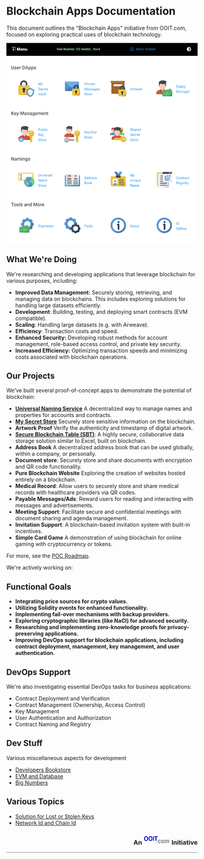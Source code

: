 
# Blockchain Apps Documentation

This document outlines the "Blockchain Apps" initiative from OOIT.com, focused on exploring practical uses of blockchain
technology.

![Apps Landing Page](images/apps-landing-page.png)


## What We're Doing

We're researching and developing applications that leverage blockchain for various purposes, including:

- **Improved Data Management:**  Securely storing, retrieving, and managing data on blockchains. This includes exploring
  solutions for handling large datasets efficiently.
- **Development**: Building, testing, and deploying smart contracts (EVM compatible).
- **Scaling**: Handling large datasets (e.g. with Arweave).
- **Efficiency**: Transaction costs and speed.
- **Enhanced Security:**  Developing robust methods for account management, role-based access control, and private key
  security.
- **Increased Efficiency:** Optimizing transaction speeds and minimizing costs associated with blockchain operations.

## Our Projects

We've built several proof-of-concept apps to demonstrate the potential of blockchain:

- **[Universal Naming Service](universal-naming-service%2Funiversal-naming-service.md)** A decentralized way to manage names and properties for accounts and contracts.
- **[My Secret Store](secret-store/secret-store.md)** Securely store sensitive information on the blockchain.
- **Artwork Proof** Verify the authenticity and timestamp of digital artwork.
- **[Secure Blockchain Table (SBT)](secure-blockchain-table/secure-blockchain-table.md)**: A highly secure, collaborative data storage solution similar to Excel, built on blockchain.
- **Address Book** A decentralized address book that can be used globally, within a company, or personally.
- **Document store**: Securely store and share documents with encryption and QR code functionality.
- **Pure Blockchain Website** Exploring the creation of websites hosted entirely on a blockchain.
- **Medical Record**: Allow users to securely store and share medical records with healthcare providers via QR codes.
- **Payable Messages/Ads**: Reward users for reading and interacting with messages and advertisements.
- **Meeting Support**: Facilitate secure and confidential meetings with document sharing and agenda management.
- **Invitation Support**: A blockchain-based invitation system with built-in incentives.
- **Simple Card Game** A demonstration of using blockchain for online gaming with cryptocurrency or tokens.

For more, see the [POC Roadmap](poc-roadmap.md).

We're actively working on:

## Functional Goals

- **Integrating price sources for crypto values.**
- **Utilizing Solidity events for enhanced functionality.**
- **Implementing fail-over mechanisms with backup providers.**
- **Exploring cryptographic libraries (like NaCl) for advanced security.**
- **Researching and implementing zero-knowledge proofs for privacy-preserving applications.**
- **Improving DevOps support for blockchain applications, including contract deployment, management, key management, and user authentication.**

## DevOps Support

We're also investigating essential DevOps tasks for business applications:

- Contract Deployment and Verification
- Contract Management (Ownership, Access Control)
- Key Management
- User Authentication and Authorization
- Contract Naming and Registry

## Dev Stuff

Various miscellaneous aspects for development

- [Developers Bookstore](dev-stuff/dev-bookstore.md)
- [EVM and Database](dev-stuff/evm-and-database.md)
- [Big Numbers](dev-stuff/big-numbers.md)

## Various Topics

- [Solution for Lost or Stolen Keys](various-topics/solution-for-lost-or-stolen-keys.md)
- [Network Id and Chain Id](various-topics/explain-networkid-and-chainid.md)


<div style="width:100%; border-bottom: solid gray 1px;text-align: right"><h3 style="alignment-baseline: center">An <img src="images/ooit-logo-300x100.png" alt="ooit logo" width="70" height="26"> Initiative</h3></div>
